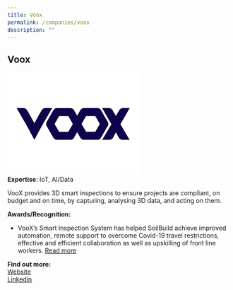 ```yaml
---
title: Voox
permalink: /companies/voox
description: ""
---
```

## Voox
![Alt text for image on Isomer site](/images/companies/voox.png)\
**Expertise**: IoT, AI/Data

VooX provides 3D smart inspections to ensure projects are compliant, on budget and on time, by capturing, analysing 3D data, and acting on them.


**Awards/Recognition:**
* VooX’s Smart Inspection System has helped SoilBuild achieve improved automation,  remote support to overcome Covid-19 travel restrictions, effective and efficient collaboration as well as upskilling of front line workers.
[Read more](https://en.prnasia.com/releases/apac/voox-and-soilbuild-to-accelerate-digitalization-of-singapore-s-prefab-construction-industry-340344.shtml)

**Find out more:** \
[Website](https://www.virspatial.com/) \
[Linkedin](
https://www.linkedin.com/company/virspatial/)